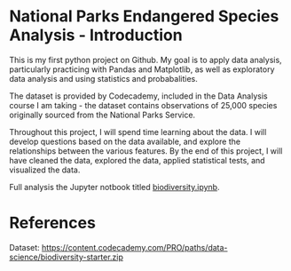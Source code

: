 # National Parks Endangered Species Analysis - Introduction

This is my first python project on Github. My goal is to apply data analysis, particularly practicing with Pandas and Matplotlib, as well as exploratory data analysis and using statistics and probabalities. 

The dataset is provided by Codecademy, included in the Data Analysis course I am taking - the dataset contains observations of 25,000 species originally sourced from the National Parks Service.

Throughout this project, I will spend time learning about the data. I will develop questions based on the data available, and explore the relationships between the various features. By the end of this project, I will have cleaned the data, explored the data, applied statistical tests, and visualized the data. 

Full analysis the Jupyter notbook titled [biodiversity.ipynb](https://github.com/SoManyDistractions/BioDiversity-Project/blob/main/Analysis/biodiversity.ipynb).

# References

Dataset: https://content.codecademy.com/PRO/paths/data-science/biodiversity-starter.zip  


